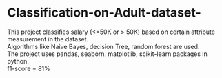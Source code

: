 # Classification-on-Adult-dataset-
This project classifies salary (<=50K or > 50K) based on certain attribute measurement in the dataset.<br>
Algorithms like Naive Bayes, decision Tree, random forest are used.<br>
The project uses pandas, seaborn, matplotlib, scikit-learn packages in python.<br>
f1-score = 81%
